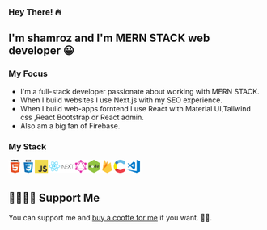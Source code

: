 ###  	**Hey There!** :fire:

## I'm shamroz and I'm MERN STACK web developer 😀

### My Focus

- I'm a full-stack developer passionate about working with MERN STACK.
- When I build websites I use Next.js with my SEO experience.
- When I build web-apps forntend I use React with Material UI,Tailwind css ,React Bootstrap or React admin.
- Also am a big fan of Firebase.

### My Stack
<img align="left" alt="HTML" width="26px" src="https://github.com/ShamroOoz/ShamroOoz/blob/main/profile/html.png?raw=true" />
<img align="left" alt="CSS" width="26px" src="https://github.com/ShamroOoz/ShamroOoz/blob/main/profile/css.png?raw=true" />
<img align="left" alt="JavaScript" width="26px" src="https://github.com/ShamroOoz/ShamroOoz/blob/main/profile/javascript.png?raw=true" />
<img align="left" alt="React" width="26px" src="https://github.com/ShamroOoz/ShamroOoz/blob/main/profile/react.png?raw=true" />
<img align="left" alt="Next" width="26px" src="https://github.com/ShamroOoz/ShamroOoz/blob/main/profile/nextjs.png" />
<img align="left" alt="GraphQL" width="26px" src="https://github.com/ShamroOoz/ShamroOoz/blob/main/profile/graphql.png?raw=true" />
<img align="left" alt="Node" width="26px" src="https://github.com/ShamroOoz/ShamroOoz/blob/main/profile/node.jpg?raw=true" />
<img align="left" alt="Firebase" width="26px" src="https://github.com/ShamroOoz/ShamroOoz/blob/main/profile/firebase-1-logo-pngrepo-com.png?raw=true" />
<img align="left" alt="Contentful" width="26px" src="https://github.com/ShamroOoz/ShamroOoz/blob/main/profile/472182.png?raw=true" />
<img align="left" alt="VS-Code" width="26px" src="https://github.com/ShamroOoz/ShamroOoz/blob/main/profile/visual-studio-code.png?raw=true" /><br/><br/>



 ## 🤜🏻🤛🏻 Support Me
 You can support me and [buy a cooffe for me](https://www.buymeacoffee.com/ShamroOoz) if you want. 🙏🏻.
